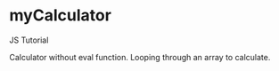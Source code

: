 # myCalculator
JS Tutorial

Calculator without eval function. Looping through an array to calculate.